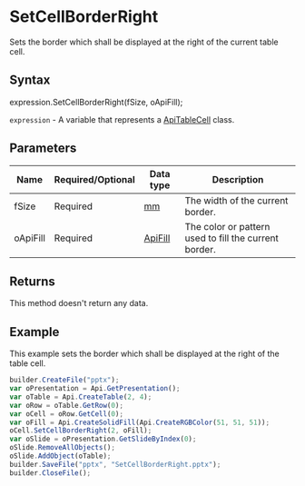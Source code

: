 # SetCellBorderRight

Sets the border which shall be displayed at the right of the current table cell.

## Syntax

expression.SetCellBorderRight(fSize, oApiFill);

`expression` - A variable that represents a [ApiTableCell](../ApiTableCell.md) class.

## Parameters

| **Name** | **Required/Optional** | **Data type** | **Description** |
| ------------- | ------------- | ------------- | ------------- |
| fSize | Required | [mm](../../../Enumerations/mm.md) | The width of the current border. |
| oApiFill | Required | [ApiFill](../../ApiFill/ApiFill.md) | The color or pattern used to fill the current border. |

## Returns

This method doesn't return any data.

## Example

This example sets the border which shall be displayed at the right of the table cell.

```javascript
builder.CreateFile("pptx");
var oPresentation = Api.GetPresentation();
var oTable = Api.CreateTable(2, 4);
var oRow = oTable.GetRow(0);
var oCell = oRow.GetCell(0);
var oFill = Api.CreateSolidFill(Api.CreateRGBColor(51, 51, 51));
oCell.SetCellBorderRight(2, oFill);
var oSlide = oPresentation.GetSlideByIndex(0);
oSlide.RemoveAllObjects();
oSlide.AddObject(oTable);
builder.SaveFile("pptx", "SetCellBorderRight.pptx");
builder.CloseFile();
```